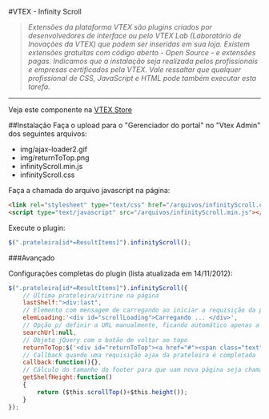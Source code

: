 #VTEX - Infinity Scroll
>*Extensões da plataforma VTEX são plugins criados por desenvolvedores de interface ou pelo VTEX Lab (Laboratório de Inovações da VTEX) que podem ser inseridas em sua loja. Existem extensões gratuitas com código aberto -  Open Source - e extensões pagas.  Indicamos que a instalação seja realizada pelos profissionais e empresas certificados pela VTEX. Vale ressaltar que qualquer profissional de CSS, JavaScript e HTML pode também executar esta tarefa.*

----------

Veja este componente na [VTEX Store](http://conversionstore.com.br/index.php/extensoes/busca/carregamento-inteligente-de-imagens)

##Instalação
Faça o upload para o "Gerenciador do portal" no "Vtex Admin" dos seguintes arquivos:
* img/ajax-loader2.gif
* img/returnToTop.png
* infinityScroll.min.js
* infinityScroll.css

Faça a chamada do arquivo javascript na página:

```html
<link rel="stylesheet" type="text/css" href="/arquivos/infinityScroll.css" />
<script type="text/javascript" src="/arquivos/infinityScroll.min.js"></script>
```

Execute o plugin:

```javascript
$(".prateleira[id*=ResultItems]").infinityScroll();
```

###Avançado

Configurações completas do plugin (lista atualizada em 14/11/2012):
```javascript
$(".prateleira[id*=ResultItems]").infinityScroll({
	// Última prateleira/vitrine na página
	lastShelf:">div:last",
	// Elemento com mensagem de carregando ao iniciar a requisição da página seguinte
	elemLoading:'<div id="scrollLoading">Carregando ... </div>',
	// Opção p/ definir a URL manualmente, ficando automático apenas a paginação. A url deve terminar com "...&PageNumber="
	searchUrl:null,
	// Objeto jQuery com o botão de voltar ao topo
	returnToTop:$('<div id="returnToTop"><a href="#"><span class="text">voltar ao</span><span class="text2">TOPO</span><span class="arrowToTop"></span></a></div>'),
	// Callback quando uma requisição ajax da prateleira é completada
	callback:function(){},
	// Cálculo do tamanho do footer para que uam nova página seja chamada antes do usuário chegar ao "final" do site
	getShelfHeight:function()
	{
		return ($this.scrollTop()+$this.height());
	}
});
```